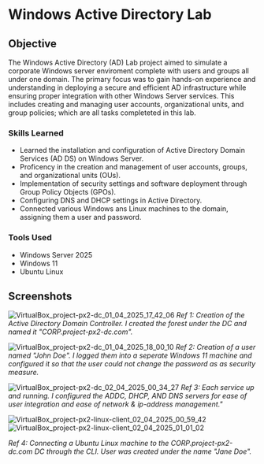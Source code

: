 # Windows Active Directory Lab

## Objective
The Windows Active Directory (AD) Lab project aimed to simulate a corporate Windows server enviroment complete with users and groups all under one domain. The primary focus was to gain hands-on experience and understanding in deploying a secure and efficient AD infrastructure while ensuring proper integration with other Windows Server services. This includes creating and managing user accounts, organizational units, and group policies; which are all tasks completeted in this lab. 

### Skills Learned
- Learned the installation and configuration of Active Directory Domain Services (AD DS) on Windows Server.
- Proficency in the creation and management of user accounts, groups, and organizational units (OUs).
- Implementation of security settings and software deployment through Group Policy Objects (GPOs).
- Configuring DNS and DHCP settings in Active Directory.
- Connected various Windows ans Linux machines to the domain, assigning them a user and password. 

### Tools Used
- Windows Server 2025
- Windows 11
- Ubuntu Linux 

## Screenshots

![VirtualBox_project-px2-dc_01_04_2025_17_42_06](https://github.com/user-attachments/assets/3e9c7288-bd2c-4e95-b9e6-0281193f2180)
*Ref 1: Creation of the Active Directory Domain Controller. I created the forest under the DC and named it "CORP.project-px2-dc.com".*





![VirtualBox_project-px2-dc_01_04_2025_18_00_10](https://github.com/user-attachments/assets/18db6eb0-12ef-4f1d-8125-f791131e5bf7)
*Ref 2: Creation of a user named "John Doe". I logged them into a seperate Windows 11 machine and configured it so that the user could not change the password as as security measure.*






![VirtualBox_project-px2-dc_02_04_2025_00_34_27](https://github.com/user-attachments/assets/685d920f-fefc-4d86-ab45-d4eb2583a100)
*Ref 3: Each service up and running. I configured the ADDC, DHCP, AND DNS servers for ease of user integration and ease of network & ip-address management."*






![VirtualBox_project-px2-linux-client_02_04_2025_00_59_42](https://github.com/user-attachments/assets/29511f05-4eb9-4cdb-b744-b93afaa4ee37)
![VirtualBox_project-px2-linux-client_02_04_2025_01_01_02](https://github.com/user-attachments/assets/6d6a65e2-ba14-4b32-92e6-75898b5f987b)

*Ref 4: Connecting a Ubuntu Linux machine to the CORP.project-px2-dc.com DC through the CLI. User was created under the name "Jane Doe".*



